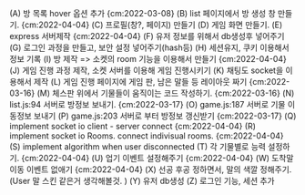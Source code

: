 (A) 방 목록 hover 옵션 추가 {cm:2022-03-08}
(B) list 페이지에서 방 생성 창 만들기. {cm:2022-04-04}
(C) 프로필(창?, 페이지) 만들기
(D) 게임 화면 만들기. 
(E) express 서버제작 {cm:2022-04-04}
(F) 유저 정보를 위해서 db생성후 넣어주기
(G) 로그인 과정을 만들고, 보안 설정 넣어주기(hash등)
(H) 세션유지, 쿠키 이용해서 정보 기록
(I) 방 제작 => 소켓의 room 기능을 이용해서 만들기 {cm:2022-04-04}
(J) 게임 진행 과정 제작, 소켓 서버를 이용해 게임 진행시키기
(K) 채팅도 socket을 이용해서 제작
(L) 게임 진행 페이지에 게임 판, 남은 말들 등 레이아웃 짜기 {cm:2022-03-16}
(M) 체스판 위에서 기물들이 움직이는 코드 작성하기. {cm:2022-03-16}
(N) list.js:94 서버로 방정보 보내기. {cm:2022-03-17}
(O) game.js:187 서버로 기물 이동정보 보내기
(P) game.js:203 서버로 부터 방정보 갱신받기 {cm:2022-03-17}
(Q) implement socket io  client - server connect  {cm:2022-04-04}
(R) implement socket io Rooms. connect indivisual rooms. {cm:2022-04-04}
(S) implement algorithm when user disconnected
(T) 각 기물별로 능력 설정하기. {cm:2022-04-04}
(U) 업기 이벤트 설정해주기 {cm:2022-04-04}
(W) 도착말 이동 이벤트 없애기 {cm:2022-04-04}
(X) 선공 후공 정하면서, 말의 색깔 정해주기. (User 말 스킨 같은거 생각해볼것. )
(Y) 유저 db생성
(Z) 로그인 기능, 세션 추가